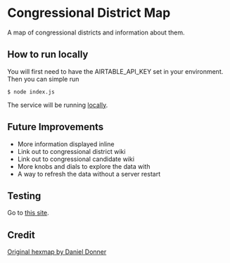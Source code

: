 # Congressional District Map

A map of congressional districts and information about them.

## How to run locally

You will first need to have the AIRTABLE_API_KEY set in your environment.
Then you can simple run

```
$ node index.js
```

The service will be running [locally](http://localhost:5000).

## Future Improvements

* More information displayed inline
* Link out to congressional district wiki
* Link out to congressional candidate wiki
* More knobs and dials to explore the data with
* A way to refresh the data without a server restart

## Testing

Go to [this site](https://polar-bastion-76735.herokuapp.com/).

## Credit

[Original hexmap by Daniel Donner](http://refinery.dailykosbeta.com/elections-maps/hexmap)

